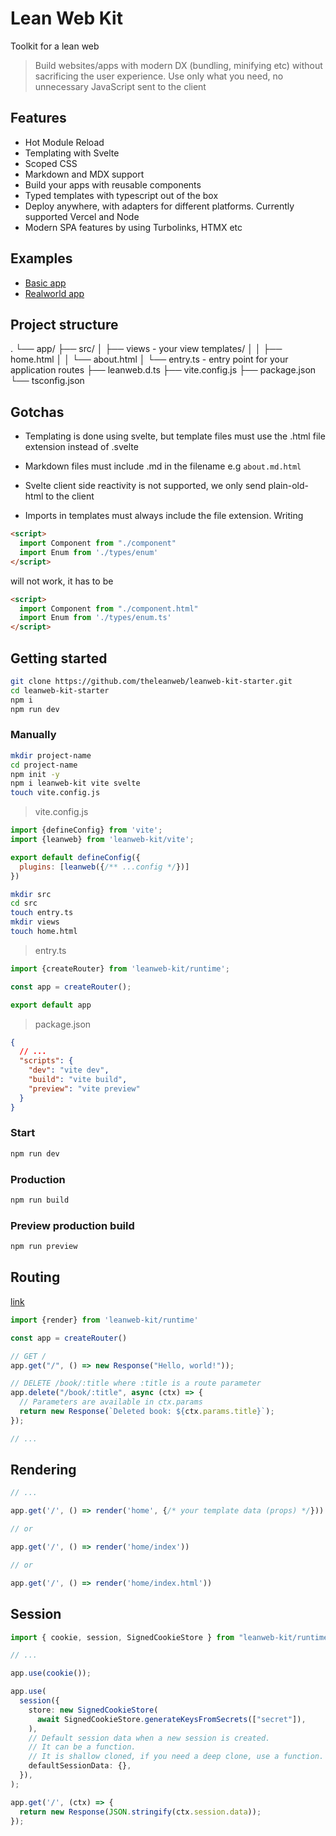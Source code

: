 # Lean Web Kit

Toolkit for a lean web

> Build websites/apps with modern DX (bundling, minifying etc) without sacrificing the user experience. Use only what you need, no unnecessary JavaScript sent to the client

## Features

- Hot Module Reload
- Templating with Svelte
- Scoped CSS
- Markdown and MDX support
- Build your apps with reusable components
- Typed templates with typescript out of the box
- Deploy anywhere, with adapters for different platforms. Currently supported Vercel and Node
- Modern SPA features by using Turbolinks, HTMX etc

## Examples

- [Basic app](/playground/basic)
- [Realworld app](/playground/realworldapp)

## Project structure

.
└── app/
    ├── src/
    │   ├── views - your view templates/
    │   │   ├── home.html
    │   │   └── about.html
    │   └── entry.ts - entry point for your application routes
    ├── leanweb.d.ts
    ├── vite.config.js
    ├── package.json
    └── tsconfig.json

## Gotchas

- Templating is done using svelte, but template files must use the .html file extension instead of .svelte

- Markdown files must include .md in the filename e.g `about.md.html`

- Svelte client side reactivity is not supported, we only send plain-old-html to the client

- Imports in templates must always include the file extension. Writing

```html
<script>
  import Component from "./component"
  import Enum from './types/enum'
</script>
```

will not work, it has to be

```html
<script>
  import Component from "./component.html"
  import Enum from './types/enum.ts'
</script>
```

## Getting started

```bash
git clone https://github.com/theleanweb/leanweb-kit-starter.git
cd leanweb-kit-starter
npm i
npm run dev
```

### Manually

```bash
mkdir project-name
cd project-name
npm init -y
npm i leanweb-kit vite svelte
touch vite.config.js
```

> vite.config.js

```js
import {defineConfig} from 'vite';
import {leanweb} from 'leanweb-kit/vite';

export default defineConfig({
  plugins: [leanweb({/** ...config */})]
})
```

```bash
mkdir src
cd src
touch entry.ts
mkdir views
touch home.html
```

> entry.ts

```js
import {createRouter} from 'leanweb-kit/runtime';

const app = createRouter();

export default app
```

> package.json

```json
{
  // ...
  "scripts": {
    "dev": "vite dev",
    "build": "vite build",
    "preview": "vite preview"
  }
}
```

### Start

```bash
npm run dev
```

### Production

```bash
npm run build
```

### Preview production build

```bash
npm run preview
```

## Routing

[link](https://hono.dev/api/routing)

```ts
import {render} from 'leanweb-kit/runtime'

const app = createRouter()

// GET /
app.get("/", () => new Response("Hello, world!"));

// DELETE /book/:title where :title is a route parameter
app.delete("/book/:title", async (ctx) => {
  // Parameters are available in ctx.params
  return new Response(`Deleted book: ${ctx.params.title}`);
});

// ...
```

## Rendering

```ts
// ...

app.get('/', () => render('home', {/* your template data (props) */}))

// or

app.get('/', () => render('home/index'))

// or

app.get('/', () => render('home/index.html'))
```

## Session

```ts
import { cookie, session, SignedCookieStore } from "leanweb-kit/runtime/session";

// ...

app.use(cookie());

app.use(
  session({
    store: new SignedCookieStore(
      await SignedCookieStore.generateKeysFromSecrets(["secret"]),
    ),
    // Default session data when a new session is created.
    // It can be a function.
    // It is shallow cloned, if you need a deep clone, use a function.
    defaultSessionData: {},
  }),
);

app.get('/', (ctx) => {
  return new Response(JSON.stringify(ctx.session.data));
});
```